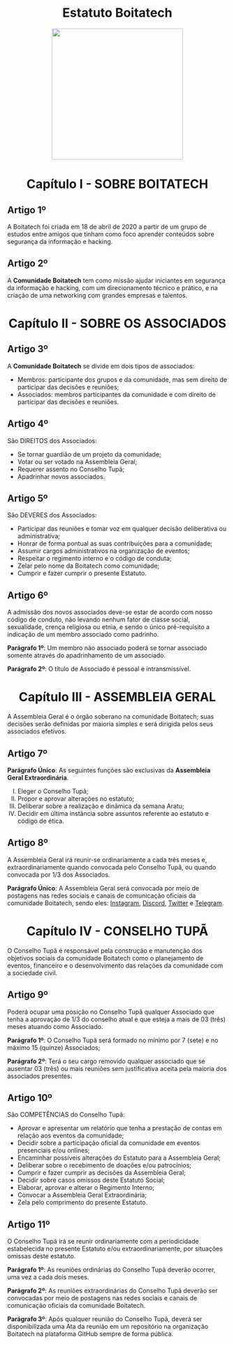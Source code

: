 
<h1 align="center"> Estatuto Boitatech </h1>
<div align='center'>
    <img src='https://i.imgur.com/L9nmyHE.png' width="300" height="300">
</div>

<h1 align="center"> Capítulo I - SOBRE BOITATECH </h1>

## **Artigo 1º**
A Boitatech foi criada em 18 de abril de 2020 a partir de um grupo de estudos entre amigos que tinham como foco aprender conteúdos sobre segurança da informação e hacking.

## **Artigo 2º**
A **Comunidade Boitatech** tem como missão ajudar iniciantes em segurança da informação e hacking, com um direcionamento técnico e prático, e na criação de uma networking com grandes empresas e talentos.

<h1 align="center"> Capítulo II - SOBRE OS ASSOCIADOS </h1>

## **Artigo 3º**
A **Comunidade Boitatech** se divide em dois tipos de associados:

- Membros: participante dos grupos e da comunidade, mas sem direito de participar das decisões e reuniões;
- Associados: membros participantes da comunidade e com direito de participar das decisões e reuniões.

## **Artigo 4º**
São DIREITOS dos Associados:

- Se tornar guardião de um projeto da comunidade;
- Votar ou ser votado na Assembleia Geral;
- Requerer assento no Conselho Tupã;
- Apadrinhar novos associados.

## **Artigo 5º**
São DEVERES dos Associados:

- Participar das reuniões e tomar voz em qualquer decisão deliberativa ou administrativa;
- Honrar de forma pontual as suas contribuições para a comunidade;
- Assumir cargos administrativos na organização de eventos;
- Respeitar o regimento interno e o código de conduta;
- Zelar pelo nome da Boitatech como comunidade;
- Cumprir e fazer cumprir o presente Estatuto.

## **Artigo 6º**
A admissão dos  novos associados deve-se estar de acordo com nosso código de conduto, não levando nenhum fator de classe social, sexualidade, crença religiosa ou etnia, e sendo o único pré-requisito a indicação de um membro associado como padrinho.

**Parágrafo 1º**: Um membro não associado poderá se tornar associado somente através do apadrinhamento de um associado.

**Parágrafo 2º**: O título de Associado é pessoal e intransmissível.

<h1 align="center"> Capítulo III - ASSEMBLEIA GERAL </h1>
A Assembleia Geral é o órgão soberano na comunidade Boitatech; suas decisões serão definidas por maioria simples e será dirigida pelos seus associados efetivos.

## **Artigo 7º**
**Parágrafo Único**: As seguintes funções são exclusivas da **Assembleia Geral Extraordinária**.
<ol type="I">
    <li>Eleger o Conselho Tupã;</li>
    <li>Propor e aprovar alterações no estatuto;</li>
    <li>Deliberar sobre a realização e dinâmica da semana Aratu;</li>
    <li>Decidir em última instância sobre assuntos referente ao estatuto e código de ética.</li>
</ol>

## **Artigo 8º**
A Assembleia Geral irá reunir-se ordinariamente a cada três meses e, extraordinariamente quando convocada pelo Conselho Tupã, ou quando convocada por 1/3 dos Associados.

**Parágrafo Único**: A Assembleia Geral será convocada por meio de postagens nas redes sociais e canais de comunicação oficiais da comunidade Boitatech, sendo eles: [Instagram](https://www.instagram.com/boitatech/), [Discord](https://discord.gg/boitatech), [Twitter](https://twitter.com/boitatech) e [Telegram](https://t.me/joinchat/KTtBv0wfkGHxPQhrbrE1Hw).

<h1 align="center"> Capítulo IV - CONSELHO TUPÃ </h1>
O Conselho Tupã é responsável pela construção e manutenção dos objetivos sociais da comunidade Boitatech como o planejamento de eventos, financeiro e o desenvolvimento das relações da comunidade com a sociedade civil.

## **Artigo 9º**
Poderá ocupar uma posição no Conselho Tupã qualquer Associado que tenha a aprovação de 1/3 do conselho atual e que esteja a mais de 03 (três) meses atuando como Associado.

**Parágrafo 1º**: O Conselho Tupã será formado no mínimo por 7 (sete) e no máximo 15 (quinze) Associados;

**Parágrafo 2º**: Terá o seu cargo removido qualquer associado que se ausentar 03 (três) ou mais reuniões sem justificativa aceita pela maioria dos associados presentes.

## **Artigo 10º**
São COMPETÊNCIAS do Conselho Tupã:

- Aprovar e apresentar um relatório que tenha a prestação de contas em relação aos eventos da comunidade;
- Decidir sobre a participação oficial da comunidade em eventos presenciais e/ou onlines;
- Encaminhar possíveis alterações do Estatuto para a Assembleia Geral;
- Deliberar sobre o recebimento de doações e/ou patrocínios;
- Cumprir e fazer cumprir as decisões da Assembleia Geral;
- Decidir sobre casos omissos deste Estatuto Social;
- Elaborar, aprovar e alterar o Regimento Interno;
- Convocar a Assembleia Geral Extraordinária;
- Zela pelo comprimento do presente Estatuto.

## **Artigo 11º**
O Conselho Tupã irá se reunir ordinariamente com a periodicidade estabelecida no presente Estatuto e/ou extraordinariamente, por situações omissas deste estatuto.

**Parágrafo 1º**: As reuniões ordinárias do Conselho Tupã deverão ocorrer, uma vez a cada dois meses.

**Parágrafo 2º**: As reuniões extraordinárias do Conselho Tupã deverão ser convocadas por meio de postagens nas redes sociais e canais de comunicação oficiais da comunidade Boitatech.

**Parágrafo 3º**: Após qualquer reunião do Conselho Tupã, deverá ser disponibilizada uma Ata da reunião em um repositório na organização Boitatech na plataforma GitHub sempre de forma pública.
